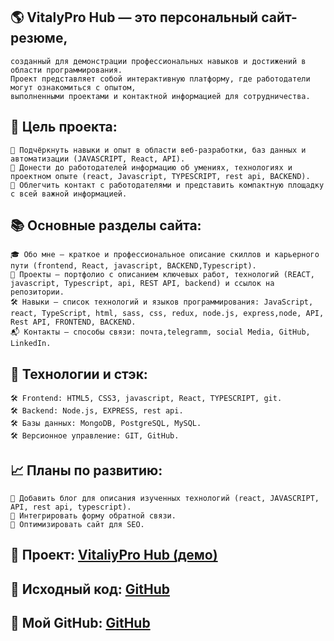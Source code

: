## 🌎 VitalyPro Hub — это персональный сайт-резюме,

    созданный для демонстрации профессиональных навыков и достижений в области программирования.
    Проект представляет собой интерактивную платформу, где работодатели могут ознакомиться с опытом,
    выполненными проектами и контактной информацией для сотрудничества.

## 🎯 Цель проекта:

    🔸 Подчёркнуть навыки и опыт в области веб-разработки, баз данных и автоматизации (JAVASCRIPT, React, API).
    🔸 Донести до работодателей информацию об умениях, технологиях и проектном опыте (react, Javascript, TYPESCRIPT, rest api, BACKEND).
    🔸 Облегчить контакт с работодателями и представить компактную площадку с всей важной информацией.

## 📚 Основные разделы сайта:

    🎓 Обо мне — краткое и профессиональное описание скиллов и карьерного пути (frontend, React, javascript, BACKEND,Typescript).
    📂 Проекты — портфолио с описанием ключевых работ, технологий (REACT, javascript, Typescript, api, REST API, backend) и ссылок на репозитории.
    🛠️ Навыки — список технологий и языков программирования: JavaScript, react, TypeScript, html, sass, css, redux, node.js, express,node, API, Rest API, FRONTEND, BACKEND.
    📬 Контакты — способы связи: почта,telegramm, social Media, GitHub, LinkedIn.

## 🧰 Технологии и стэк:

    🛠️ Frontend: HTML5, CSS3, javascript, React, TYPESCRIPT, git.
    🛠️ Backend: Node.js, EXPRESS, rest api.
    🛠️ Базы данных: MongoDB, PostgreSQL, MySQL.
    🛠️ Версионное управление: GIT, GitHub.

## 📈 Планы по развитию:

    📌 Добавить блог для описания изученных технологий (react, JAVASCRIPT, API, rest api, typescript).
    📌 Интегрировать форму обратной связи.
    📌 Оптимизировать сайт для SEO.

## 🔗 Проект: [VitaliyPro Hub (демо)](https://github.com/VitalyMatyko/vitaly-portfolio-site)

## 🔗 Исходный код: [GitHub](https://github.com/VitalyMatyko/vitaly-portfolio-site)

## 🚀 Мой GitHub: [GitHub](https://github.com/VitalyMatyko)
